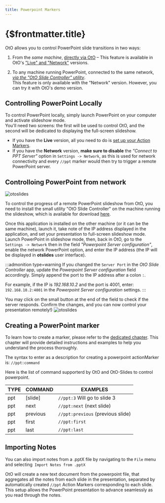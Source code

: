 ```yaml
---
title: Powerpoint Markers
---
```

# {$frontmatter.title}  

OtO allows you to control PowerPoint slide transitions in two ways:

1. From the *same machine*, [directly via OtO](#controlling-powerpoint-locally) – This feature is available in OtO's ["Live" and "Network"](/docs/oto-basics/licensing#oto-versions) versions.

2. To any machine running PowerPoint, connected to the same network, [*via the "OtO Slide Controller" utility*](#controlloing-powerpoint-from-network).  
This feature is only available with the "Network" version. However, you can try it with OtO's demo version.

## Controlling PowerPoint Locally

To control PowerPoint locally, simply launch PowerPoint on your computer and activate slideshow mode.  
You'll need two screens: the first will be used to control OtO, and the second will be dedicated to displaying the full-screen slideshow.

- If you have the **Live** version, all you need to do is [set up your Action Markers](#creating-a-powerpoint-marker).  
- If you have the **Network** version, **make sure to disable** the *"Connect to PPT Server"* option in `Settings -> Network`, as this is used for network connectivity and every `//ppt` marker would then try to trigger a remote PowerPoint server.

## Controlloing PowerPoint from network

![otoslides](/otoslides.jpg)

To control the progress of a remote PowerPoint slideshow from OtO, you need to install the small utility "OtO Slide Controller" on the machine running the slideshow, which is available for download [here](https://oto.software/otoslides).

Once this application is installed on the other machine (or it can be the same machine), launch it, take note of the IP address displayed in the application, and set your presentation to full-screen slideshow mode.
Launch PowerPoint in slideshow mode, then, back in OtO, go to the `Settings -> Network` then in the field *"Powerpoint Server configuration"*, enable the network PowerPoint option, and enter the IP address (the IP will be displayed in **otslides** user interface). 


:::admonition type=warning
If you changed the `Server Port` in the *OtO Slide Controller* app, update the *Powerpoint Server configuration* field accordingly. Simply append the port to the IP address after a colon `:`. 

For example, if the IP is *192.168.10.2* and the port is 4001, enter:
`192.168.10.2:4001` in the *Powerpoint Server configuration* settings.
:::

You may click on the small <TextIcon text='CHECK'/> button at the end of the field to check if the server responds.
Confirm the changes, and you can now control your presentation remotely!)
![otoslides](/ppt-settings.jpg)

## Creating a PowerPoint marker

To learn how to create a marker, please refer to the [dedicated chapter](/docs/markers/action-markers). This chapter will provide detailed instructions and examples to help you understand the process thoroughly.

The syntax to enter as a description for creating a powerpoint actionMarker is:
`//ppt:command`

Here is the list of command supporterd by OtO and OtO-Slides to control powerpoint.

|  TYPE   | COMMAND     | EXAMPLES                                                                      |
|-------- | ----------- | ----------------------------------------------------------------------------- |
|  ppt    | [slide]     | `//ppt:3` Will go to slide 3                                                  |
|  ppt    | next        | `//ppt:next` (next slide)                                                     |
|  ppt    | previous    | `//ppt:previous` (previous slide)                                             |
|  ppt    | first       | `//ppt:first`                                                                 |
|  ppt    | last        | `//ppt:last`                                                                  |

## Importing Notes

You can also import notes from a .pptX file by navigating to the `File` menu and selecting` Import Notes from .pptX`

OtO will create a new text document from the powerpoint file, that aggregates all the notes from each slide in the presentation, separated by automatically created `//ppt` Action Markers corresponding to each slide. This setup allows the PowerPoint presentation to advance seamlessly as you read through the notes.
